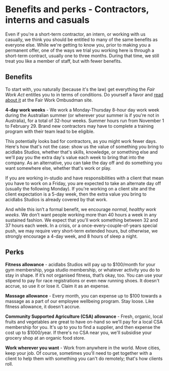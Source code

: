 # Benefits and perks - Contractors, interns and casuals

Even if you're a short-term contractor, an intern, or working with us casually, we think you should be entitled to many of the same benefits as everyone else. While we're getting to know you, prior to making you a permanent offer, one of the ways we trial you working here is through a short-term contract, usually one to three months. During that time, we still treat you like a member of staff, but with fewer benefits.

## Benefits

To start with, you naturally (because it's the law) get everything the _Fair Work Act_ entitles you to in terms of conditions. Do yourself a favor and [read about it](https://www.fairwork.gov.au/) at the Fair Work Ombusdman site.

__4-day work weeks__ - We work a Monday-Thursday 8-hour day work week during the Australian summer (or wherever your summer is if you're not in Australia), for a total of 32-hour weeks. Summer hours run from November 1 to February 29. Brand new contractors may have to complete a training program with their team lead to be eligible. 

This potentially looks bad for contractors, as you might work fewer days. Here's how that's not the case: show us the value of something you bring to acidlabs Studios, whether that's skills, knowledge, or something else and we'll pay you the extra day's value each week to bring that into the company. As an alternative, you can take the day off and do something you want somewhere else, whether that's work or play.

If you are working in-studio and have responsibilities with a client that mean you have to work on a Friday, you are expected to take an alternate day off (usually the following Monday). If you're working on a client site and the client expectation is a 5-day week, then the extra value you bring to acidlabs Studios is already covered by that work.

And while this isn’t a formal benefit, we encourage _normal, healthy work weeks_. We don’t want people working more than 40 hours a week in any sustained fashion. We expect that you'll work something between 32 and 37 hours each week. In a crisis, or a once-every-couple-of-years special push, we may require very short-term extended hours, but otherwise, we strongly encourage a 4-day week, and 8 hours of sleep a night.

## Perks

__Fitness allowance__ - acidlabs Studios will pay up to $100/month for your gym membership, yoga studio membership, or whatever activity you do to stay in shape. If it’s not organised fitness, that’s okay, too. You can use your stipend to pay for race registrations or even new running shoes.  It doesn't accrue, so use it or lose it. Claim it as an expense.

__Massage allowance__ - Every month, you can expense up to $100 towards a massage as a part of our employee wellbeing program. Stay loose. Like fitness allowance, it doesn't accrue.

__Community Supported Agriculture (CSA) allowance__ - Fresh, organic, local fruits and vegetables are great to have on-hand so we'll pay for a local CSA membership for you. It's up to you to find a supplier, and then expense the cost up to $1000/year. If there's no CSA near you, we'll subsidise your grocery shop at an organic food store.

__Work wherever you want__ - Work from anywhere in the world. Move cities, keep your job. Of course, sometimes you'll need to get together with a client to help them with something you can't do remotely; that's how clients roll.
